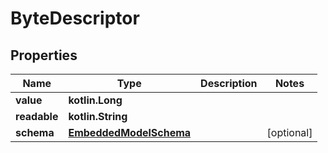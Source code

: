 
# ByteDescriptor

## Properties
Name | Type | Description | Notes
------------ | ------------- | ------------- | -------------
**value** | **kotlin.Long** |  | 
**readable** | **kotlin.String** |  | 
**schema** | [**EmbeddedModelSchema**](EmbeddedModelSchema.md) |  |  [optional]



